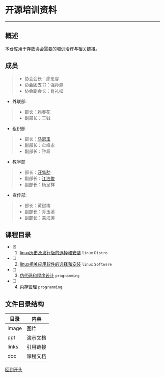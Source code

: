 # 开源培训资料
---

## 概述
本仓库用于存放协会需要的培训治疗与相关链接。

## 成员
>- 协会会长：廖思睿
>- 协会团支书：强孙源
>- 协会副会长：肖礼松
- 外联部:
>-   部长：赖春花
>- 副部长：王铖
- 组织部
>-   部长：[马恩玉](https://github.com/xiaoxiaoali)
>- 副部长：牟峰永
>- 副部长：钟超
- 教学部
>-   部长：[汪隽劼](https://github.com/lsmind)
>- 副部长：[江浩俊](https://github.com/JM0011)
>- 副部长：杨呈祥
- 宣传部:
>-   部长：黄键梅
>- 副部长：乔玉溪
>- 副部长：蒙海涛

## 课程目录
- [x] 1. [linux历史及发行版的选择和安装](./doc/knowLinuxDistro)
`linux` `Distro`

- [ ] 2. [linux相关应用软件的选择和安装](./doc/knowLinuxSoftware)
`linux` `Software`

- [ ] 3. [伪代码和程序设计]()
`programming`

- [ ] 4. [内存管理]()
`programming`

## 文件目录结构
 目录 | 内容
 ---  | ---
 image | 图片
 ppt | 演示文档
 links | 引用链接
 doc | 课程文档

 [回到开头](README)

